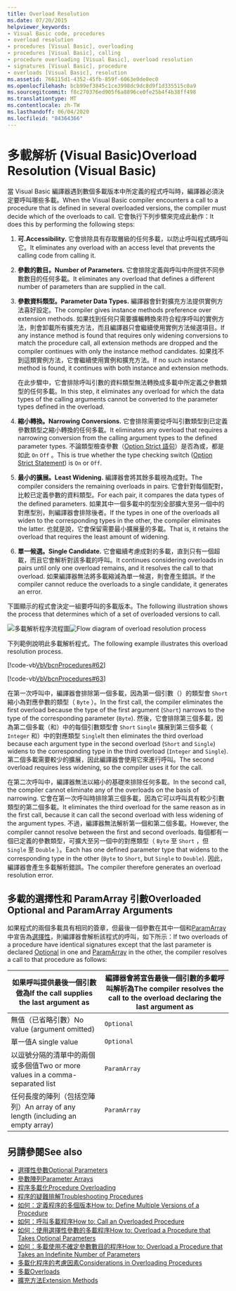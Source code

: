 ```yaml
---
title: Overload Resolution
ms.date: 07/20/2015
helpviewer_keywords:
- Visual Basic code, procedures
- overload resolution
- procedures [Visual Basic], overloading
- procedures [Visual Basic], calling
- procedure overloading [Visual Basic], overload resolution
- signatures [Visual Basic], procedure
- overloads [Visual Basic], resolution
ms.assetid: 766115d1-4352-45fb-859f-6063e0de0ec0
ms.openlocfilehash: bcb99ef3845c1ce3998dc9dc8d9f1d335515c0a9
ms.sourcegitcommit: f8c270376ed905f6a8896ce0fe25b4f4b38ff498
ms.translationtype: MT
ms.contentlocale: zh-TW
ms.lasthandoff: 06/04/2020
ms.locfileid: "84364366"
---
```

# <a name="overload-resolution-visual-basic"></a><span data-ttu-id="2bdf3-102">多載解析 (Visual Basic)</span><span class="sxs-lookup"><span data-stu-id="2bdf3-102">Overload Resolution (Visual Basic)</span></span>
<span data-ttu-id="2bdf3-103">當 Visual Basic 編譯器遇到數個多載版本中所定義的程式呼叫時，編譯器必須決定要呼叫哪些多載。</span><span class="sxs-lookup"><span data-stu-id="2bdf3-103">When the Visual Basic compiler encounters a call to a procedure that is defined in several overloaded versions, the compiler must decide which of the overloads to call.</span></span> <span data-ttu-id="2bdf3-104">它會執行下列步驟來完成此動作：</span><span class="sxs-lookup"><span data-stu-id="2bdf3-104">It does this by performing the following steps:</span></span>  
  
1. <span data-ttu-id="2bdf3-105">**可.**</span><span class="sxs-lookup"><span data-stu-id="2bdf3-105">**Accessibility.**</span></span> <span data-ttu-id="2bdf3-106">它會排除具有存取層級的任何多載，以防止呼叫程式碼呼叫它。</span><span class="sxs-lookup"><span data-stu-id="2bdf3-106">It eliminates any overload with an access level that prevents the calling code from calling it.</span></span>  
  
2. <span data-ttu-id="2bdf3-107">**參數的數目。**</span><span class="sxs-lookup"><span data-stu-id="2bdf3-107">**Number of Parameters.**</span></span> <span data-ttu-id="2bdf3-108">它會排除定義與呼叫中所提供不同參數數目的任何多載。</span><span class="sxs-lookup"><span data-stu-id="2bdf3-108">It eliminates any overload that defines a different number of parameters than are supplied in the call.</span></span>  
  
3. <span data-ttu-id="2bdf3-109">**參數資料類型。**</span><span class="sxs-lookup"><span data-stu-id="2bdf3-109">**Parameter Data Types.**</span></span> <span data-ttu-id="2bdf3-110">編譯器會針對擴充方法提供實例方法喜好設定。</span><span class="sxs-lookup"><span data-stu-id="2bdf3-110">The compiler gives instance methods preference over extension methods.</span></span> <span data-ttu-id="2bdf3-111">如果找到任何只需要擴輾轉換來符合程序呼叫的實例方法，則會卸載所有擴充方法，而且編譯器只會繼續使用實例方法候選項目。</span><span class="sxs-lookup"><span data-stu-id="2bdf3-111">If any instance method is found that requires only widening conversions to match the procedure call, all extension methods are dropped and the compiler continues with only the instance method candidates.</span></span> <span data-ttu-id="2bdf3-112">如果找不到這類實例方法，它會繼續使用實例和擴充方法。</span><span class="sxs-lookup"><span data-stu-id="2bdf3-112">If no such instance method is found, it continues with both instance and extension methods.</span></span>  
  
     <span data-ttu-id="2bdf3-113">在此步驟中，它會排除呼叫引數的資料類型無法轉換成多載中所定義之參數類型的任何多載。</span><span class="sxs-lookup"><span data-stu-id="2bdf3-113">In this step, it eliminates any overload for which the data types of the calling arguments cannot be converted to the parameter types defined in the overload.</span></span>  
  
4. <span data-ttu-id="2bdf3-114">**縮小轉換。**</span><span class="sxs-lookup"><span data-stu-id="2bdf3-114">**Narrowing Conversions.**</span></span> <span data-ttu-id="2bdf3-115">它會排除需要從呼叫引數類型到已定義參數類型之縮小轉換的任何多載。</span><span class="sxs-lookup"><span data-stu-id="2bdf3-115">It eliminates any overload that requires a narrowing conversion from the calling argument types to the defined parameter types.</span></span> <span data-ttu-id="2bdf3-116">不論類型檢查參數（[Option Strict 語句](../../../language-reference/statements/option-strict-statement.md)）是否為或，都是如此 `On` `Off` 。</span><span class="sxs-lookup"><span data-stu-id="2bdf3-116">This is true whether the type checking switch ([Option Strict Statement](../../../language-reference/statements/option-strict-statement.md)) is `On` or `Off`.</span></span>  
  
5. <span data-ttu-id="2bdf3-117">**最小的擴展。**</span><span class="sxs-lookup"><span data-stu-id="2bdf3-117">**Least Widening.**</span></span> <span data-ttu-id="2bdf3-118">編譯器會將其餘多載視為成對。</span><span class="sxs-lookup"><span data-stu-id="2bdf3-118">The compiler considers the remaining overloads in pairs.</span></span> <span data-ttu-id="2bdf3-119">它會針對每個配對，比較已定義參數的資料類型。</span><span class="sxs-lookup"><span data-stu-id="2bdf3-119">For each pair, it compares the data types of the defined parameters.</span></span> <span data-ttu-id="2bdf3-120">如果其中一個多載中的型別全部擴大至另一個中的對應型別，則編譯器會排除後者。</span><span class="sxs-lookup"><span data-stu-id="2bdf3-120">If the types in one of the overloads all widen to the corresponding types in the other, the compiler eliminates the latter.</span></span> <span data-ttu-id="2bdf3-121">也就是說，它會保留需要最小擴展量的多載。</span><span class="sxs-lookup"><span data-stu-id="2bdf3-121">That is, it retains the overload that requires the least amount of widening.</span></span>  
  
6. <span data-ttu-id="2bdf3-122">**單一候選。**</span><span class="sxs-lookup"><span data-stu-id="2bdf3-122">**Single Candidate.**</span></span> <span data-ttu-id="2bdf3-123">它會繼續考慮成對的多載，直到只有一個超載，而且它會解析對該多載的呼叫。</span><span class="sxs-lookup"><span data-stu-id="2bdf3-123">It continues considering overloads in pairs until only one overload remains, and it resolves the call to that overload.</span></span> <span data-ttu-id="2bdf3-124">如果編譯器無法將多載縮減為單一候選，則會產生錯誤。</span><span class="sxs-lookup"><span data-stu-id="2bdf3-124">If the compiler cannot reduce the overloads to a single candidate, it generates an error.</span></span>  
  
 <span data-ttu-id="2bdf3-125">下圖顯示的程式會決定一組要呼叫的多載版本。</span><span class="sxs-lookup"><span data-stu-id="2bdf3-125">The following illustration shows the process that determines which of a set of overloaded versions to call.</span></span>  
  
 <span data-ttu-id="2bdf3-126">![多載解析程序流程圖](./media/overload-resolution/determine-overloaded-version.gif "在多載版本之間解析")</span><span class="sxs-lookup"><span data-stu-id="2bdf3-126">![Flow diagram of overload resolution process](./media/overload-resolution/determine-overloaded-version.gif "Resolving among overloaded versions")</span></span>
  
 <span data-ttu-id="2bdf3-127">下列範例說明此多載解析程式。</span><span class="sxs-lookup"><span data-stu-id="2bdf3-127">The following example illustrates this overload resolution process.</span></span>  
  
 [!code-vb[VbVbcnProcedures#62](~/samples/snippets/visualbasic/VS_Snippets_VBCSharp/VbVbcnProcedures/VB/Class1.vb#62)]  
  
 [!code-vb[VbVbcnProcedures#63](~/samples/snippets/visualbasic/VS_Snippets_VBCSharp/VbVbcnProcedures/VB/Class1.vb#63)]  
  
 <span data-ttu-id="2bdf3-128">在第一次呼叫中，編譯器會排除第一個多載，因為第一個引數（）的類型會 `Short` 縮小為對應參數的類型（ `Byte` ）。</span><span class="sxs-lookup"><span data-stu-id="2bdf3-128">In the first call, the compiler eliminates the first overload because the type of the first argument (`Short`) narrows to the type of the corresponding parameter (`Byte`).</span></span> <span data-ttu-id="2bdf3-129">然後，它會排除第三個多載，因為第二個多載（和）中的每個引數類型會 `Short` `Single` 擴展到第三個多載（ `Integer` 和）中的對應類型 `Single`</span><span class="sxs-lookup"><span data-stu-id="2bdf3-129">It then eliminates the third overload because each argument type in the second overload (`Short` and `Single`) widens to the corresponding type in the third overload (`Integer` and `Single`).</span></span> <span data-ttu-id="2bdf3-130">第二個多載需要較少的擴展，因此編譯器會使用它來進行呼叫。</span><span class="sxs-lookup"><span data-stu-id="2bdf3-130">The second overload requires less widening, so the compiler uses it for the call.</span></span>  
  
 <span data-ttu-id="2bdf3-131">在第二次呼叫中，編譯器無法以縮小的基礎來排除任何多載。</span><span class="sxs-lookup"><span data-stu-id="2bdf3-131">In the second call, the compiler cannot eliminate any of the overloads on the basis of narrowing.</span></span> <span data-ttu-id="2bdf3-132">它會在第一次呼叫時排除第三個多載，因為它可以呼叫具有較少引數類型的第二個多載。</span><span class="sxs-lookup"><span data-stu-id="2bdf3-132">It eliminates the third overload for the same reason as in the first call, because it can call the second overload with less widening of the argument types.</span></span> <span data-ttu-id="2bdf3-133">不過，編譯器無法解析第一個和第二個多載。</span><span class="sxs-lookup"><span data-stu-id="2bdf3-133">However, the compiler cannot resolve between the first and second overloads.</span></span> <span data-ttu-id="2bdf3-134">每個都有一個已定義的參數類型，可擴大至另一個中的對應類型（ `Byte` 至 `Short` ，但 `Single` 至 `Double` ）。</span><span class="sxs-lookup"><span data-stu-id="2bdf3-134">Each has one defined parameter type that widens to the corresponding type in the other (`Byte` to `Short`, but `Single` to `Double`).</span></span> <span data-ttu-id="2bdf3-135">因此，編譯器會產生多載解析錯誤。</span><span class="sxs-lookup"><span data-stu-id="2bdf3-135">The compiler therefore generates an overload resolution error.</span></span>  
  
## <a name="overloaded-optional-and-paramarray-arguments"></a><span data-ttu-id="2bdf3-136">多載的選擇性和 ParamArray 引數</span><span class="sxs-lookup"><span data-stu-id="2bdf3-136">Overloaded Optional and ParamArray Arguments</span></span>  
 <span data-ttu-id="2bdf3-137">如果程式的兩個多載具有相同的簽章，但最後一個參數在其中一個和[ParamArray](../../../language-reference/modifiers/paramarray.md)中宣告為[選擇性](../../../language-reference/modifiers/optional.md)，則編譯器會解析該程式的呼叫，如下所示：</span><span class="sxs-lookup"><span data-stu-id="2bdf3-137">If two overloads of a procedure have identical signatures except that the last parameter is declared [Optional](../../../language-reference/modifiers/optional.md) in one and [ParamArray](../../../language-reference/modifiers/paramarray.md) in the other, the compiler resolves a call to that procedure as follows:</span></span>  
  
|<span data-ttu-id="2bdf3-138">如果呼叫提供最後一個引數做為</span><span class="sxs-lookup"><span data-stu-id="2bdf3-138">If the call supplies the last argument as</span></span>|<span data-ttu-id="2bdf3-139">編譯器會將宣告最後一個引數的多載呼叫解析為</span><span class="sxs-lookup"><span data-stu-id="2bdf3-139">The compiler resolves the call to the overload declaring the last argument as</span></span>|  
|---|---|  
|<span data-ttu-id="2bdf3-140">無值（已省略引數）</span><span class="sxs-lookup"><span data-stu-id="2bdf3-140">No value (argument omitted)</span></span>|`Optional`|  
|<span data-ttu-id="2bdf3-141">單一值</span><span class="sxs-lookup"><span data-stu-id="2bdf3-141">A single value</span></span>|`Optional`|  
|<span data-ttu-id="2bdf3-142">以逗號分隔的清單中的兩個或多個值</span><span class="sxs-lookup"><span data-stu-id="2bdf3-142">Two or more values in a comma-separated list</span></span>|`ParamArray`|  
|<span data-ttu-id="2bdf3-143">任何長度的陣列（包括空陣列）</span><span class="sxs-lookup"><span data-stu-id="2bdf3-143">An array of any length (including an empty array)</span></span>|`ParamArray`|  
  
## <a name="see-also"></a><span data-ttu-id="2bdf3-144">另請參閱</span><span class="sxs-lookup"><span data-stu-id="2bdf3-144">See also</span></span>

- [<span data-ttu-id="2bdf3-145">選擇性參數</span><span class="sxs-lookup"><span data-stu-id="2bdf3-145">Optional Parameters</span></span>](./optional-parameters.md)
- [<span data-ttu-id="2bdf3-146">參數陣列</span><span class="sxs-lookup"><span data-stu-id="2bdf3-146">Parameter Arrays</span></span>](./parameter-arrays.md)
- [<span data-ttu-id="2bdf3-147">程序多載化</span><span class="sxs-lookup"><span data-stu-id="2bdf3-147">Procedure Overloading</span></span>](./procedure-overloading.md)
- [<span data-ttu-id="2bdf3-148">程序的疑難排解</span><span class="sxs-lookup"><span data-stu-id="2bdf3-148">Troubleshooting Procedures</span></span>](./troubleshooting-procedures.md)
- [<span data-ttu-id="2bdf3-149">如何：定義程序的多個版本</span><span class="sxs-lookup"><span data-stu-id="2bdf3-149">How to: Define Multiple Versions of a Procedure</span></span>](./how-to-define-multiple-versions-of-a-procedure.md)
- [<span data-ttu-id="2bdf3-150">如何：呼叫多載程序</span><span class="sxs-lookup"><span data-stu-id="2bdf3-150">How to: Call an Overloaded Procedure</span></span>](./how-to-call-an-overloaded-procedure.md)
- [<span data-ttu-id="2bdf3-151">如何：使用選擇性參數的多載程序</span><span class="sxs-lookup"><span data-stu-id="2bdf3-151">How to: Overload a Procedure that Takes Optional Parameters</span></span>](./how-to-overload-a-procedure-that-takes-optional-parameters.md)
- [<span data-ttu-id="2bdf3-152">如何：多載使用不確定參數數目的程序</span><span class="sxs-lookup"><span data-stu-id="2bdf3-152">How to: Overload a Procedure that Takes an Indefinite Number of Parameters</span></span>](./how-to-overload-a-procedure-that-takes-an-indefinite-number-of-parameters.md)
- [<span data-ttu-id="2bdf3-153">多載化程序的考慮因素</span><span class="sxs-lookup"><span data-stu-id="2bdf3-153">Considerations in Overloading Procedures</span></span>](./considerations-in-overloading-procedures.md)
- [<span data-ttu-id="2bdf3-154">多載</span><span class="sxs-lookup"><span data-stu-id="2bdf3-154">Overloads</span></span>](../../../language-reference/modifiers/overloads.md)
- [<span data-ttu-id="2bdf3-155">擴充方法</span><span class="sxs-lookup"><span data-stu-id="2bdf3-155">Extension Methods</span></span>](./extension-methods.md)
